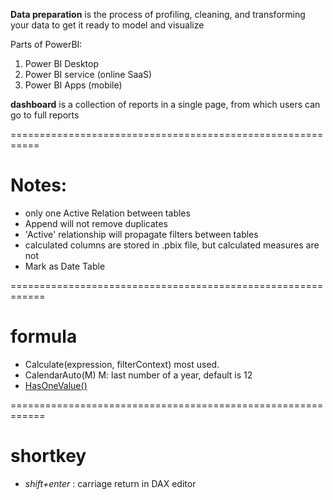 
**Data preparation** is the process of profiling, cleaning, and transforming your data to get it ready to model and visualize

Parts of PowerBI:
1. Power BI Desktop
2. Power BI service (online SaaS)
3. Power BI Apps (mobile)

**dashboard** is a collection of reports in a single page, from which users can go to full reports




===========================================================

# Notes:
+ only one Active Relation between tables
+ Append will not remove duplicates
+ 'Active' relationship will propagate filters between tables
+ calculated columns are stored in .pbix file, but calculated measures are not
+ Mark as Date Table



============================================================
# formula
+ Calculate(expression, filterContext)
    most used.
+ CalendarAuto(M)
    M: last number of a year, default is 12
+ [HasOneValue()](https://docs.microsoft.com/en-us/dax/hasonevalue-function-dax)




============================================================
# shortkey
+ *shift+enter* : carriage return in DAX editor